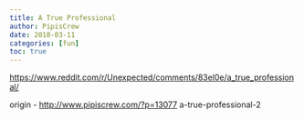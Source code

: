 ```yaml
---
title: A True Professional
author: PipisCrew
date: 2018-03-11
categories: [fun]
toc: true
---
```


https://www.reddit.com/r/Unexpected/comments/83el0e/a_true_professional/

origin - http://www.pipiscrew.com/?p=13077 a-true-professional-2